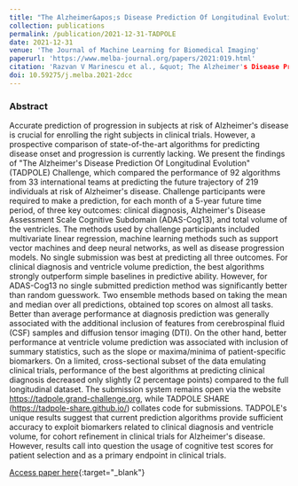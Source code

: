 ```yaml
---
title: "The Alzheimer&apos;s Disease Prediction Of Longitudinal Evolution (TADPOLE) Challenge: Results after 1 Year Follow-up"
collection: publications
permalink: /publication/2021-12-31-TADPOLE
date: 2021-12-31
venue: 'The Journal of Machine Learning for Biomedical Imaging'
paperurl: 'https://www.melba-journal.org/papers/2021:019.html'
citation: 'Razvan V Marinescu et al., &quot; The Alzheimer's Disease Prediction Of Longitudinal Evolution (TADPOLE) Challenge&#58; Results after 1 Year Follow-up.&quot; The Journal of Machine Learning for Biomedical Imaging, 2021.'
doi: 10.59275/j.melba.2021-2dcc
---
```


### Abstract

Accurate prediction of progression in subjects at risk of Alzheimer's disease is crucial for enrolling the right subjects in clinical trials. However, a prospective comparison of state-of-the-art algorithms for predicting disease onset and progression is currently lacking. We present the findings of "The Alzheimer's Disease Prediction Of Longitudinal Evolution" (TADPOLE) Challenge, which compared the performance of 92 algorithms from 33 international teams at predicting the future trajectory of 219 individuals at risk of Alzheimer's disease. Challenge participants were required to make a prediction, for each month of a 5-year future time period, of three key outcomes: clinical diagnosis, Alzheimer's Disease Assessment Scale Cognitive Subdomain (ADAS-Cog13), and total volume of the ventricles. The methods used by challenge participants included multivariate linear regression, machine learning methods such as support vector machines and deep neural networks, as well as disease progression models. No single submission was best at predicting all three outcomes. For clinical diagnosis and ventricle volume prediction, the best algorithms strongly outperform simple baselines in predictive ability. However, for ADAS-Cog13 no single submitted prediction method was significantly better than random guesswork. Two ensemble methods based on taking the mean and median over all predictions, obtained top scores on almost all tasks. Better than average performance at diagnosis prediction was generally associated with the additional inclusion of features from cerebrospinal fluid (CSF) samples and diffusion tensor imaging (DTI). On the other hand, better performance at ventricle volume prediction was associated with inclusion of summary statistics, such as the slope or maxima/minima of patient-specific biomarkers. On a limited, cross-sectional subset of the data emulating clinical trials, performance of the best algorithms at predicting clinical diagnosis decreased only slightly (2 percentage points) compared to the full longitudinal dataset. The submission system remains open via the website https://tadpole.grand-challenge.org, while TADPOLE SHARE (https://tadpole-share.github.io/) collates code for submissions. TADPOLE's unique results suggest that current prediction algorithms provide sufficient accuracy to exploit biomarkers related to clinical diagnosis and ventricle volume, for cohort refinement in clinical trials for Alzheimer's disease. However, results call into question the usage of cognitive test scores for patient selection and as a primary endpoint in clinical trials.

[Access paper here](https://www.melba-journal.org/papers/2021:019.html){:target="_blank"}